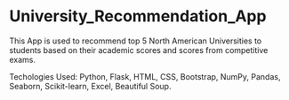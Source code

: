 # University_Recommendation_App

This App is used to recommend top 5 North American Universities to students based on their academic scores and scores from competitive exams.

Techologies Used: Python, Flask, HTML, CSS, Bootstrap, NumPy, Pandas, Seaborn, Scikit-learn, Excel, Beautiful Soup.
